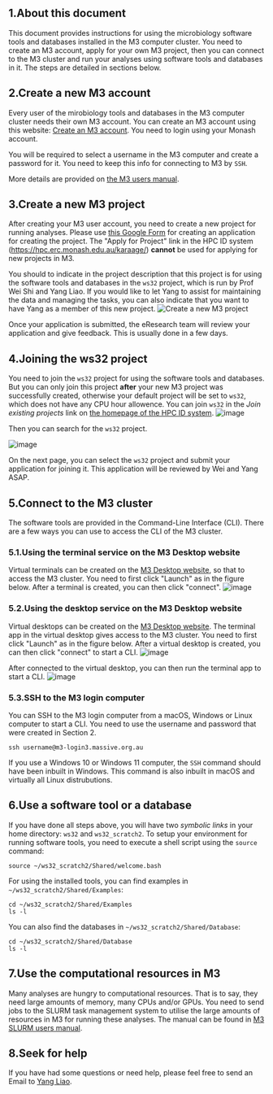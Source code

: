 1.About this document
----------------------
This document provides instructions for using the microbiology software tools and databases installed in the M3 computer cluster. You need to create an M3 account, apply for your own M3 project, then you can connect to the M3 cluster and run your analyses using software tools and databases in it. The steps are detailed in sections below.

2.Create a new M3 account
----------------------
Every user of the mirobiology tools and databases in the M3 computer cluster needs their own M3 account. You can create an M3 account using this website:
  [Create an M3 account](https://hpc.erc.monash.edu.au/karaage/aafbootstrap). 
You need to login using your Monash account.

You will be required to select a username in the M3 computer and create a password for it. You need to keep this info for connecting to M3 by ```SSH```.

More details are provided on [the M3 users manual](https://docs.massive.org.au/M3/requesting-an-account.html).

3.Create a new M3 project
----------------------
After creating your M3 user account, you need to create a new project for running analyses. Please use [this Google Form](https://docs.google.com/forms/u/2/d/e/1FAIpQLSefDLmIesBaZ_90efzKQytg-2V5mBbSMfM0uW8MiCrgw3QMJg/viewform) for creating an application for creating the project. The "Apply for Project" link in the HPC ID system (https://hpc.erc.monash.edu.au/karaage/) **cannot** be used for applying for new projects in M3.

You should to indicate in the project description that this project is for using the software tools and databases in the ```ws32``` project, which is run by Prof Wei Shi and Yang Liao. If you would like to let Yang to assist for maintaining the data and managing the tasks, you can also indicate that you want to have Yang as a member of this new project.
![Create a new M3 project](https://github.com/user-attachments/assets/c8fdaea4-600c-41e2-8b2b-2b00485c67b6)

Once your application is submitted, the eResearch team will review your application and give feedback. This is usually done in a few days.

4.Joining the ws32 project
----------------------
You need to join the ```ws32``` project for using the software tools and databases. But you can only join this project __after__ your new M3 project was successfully created, otherwise your default project will be set to ```ws32```, which does not have any CPU hour allowence. You can join ```ws32``` in the _Join existing projects_ link on [the homepage of the HPC ID system](https://hpc.erc.monash.edu.au/karaage/).
![image](https://github.com/user-attachments/assets/94d9a7dd-f01f-4a72-bc55-7361c417d0a3)

Then you can search for the ```ws32``` project.

![image](https://github.com/user-attachments/assets/436caa09-b6ec-402c-a3e3-f7259053f17e)

On the next page, you can select the ```ws32``` project and submit your application for joining it. This application will be reviewed by Wei and Yang ASAP. 

5.Connect to the M3 cluster
-----------------------
The software tools are provided in the Command-Line Interface (CLI). There are a few ways you can use to access the CLI of the M3 cluster. 

### 5.1.Using the terminal service on the M3 Desktop website
Virtual terminals can be created on the [M3 Desktop website](https://m3-desktop.erc.monash.edu/), so that to access the M3 cluster. You need to first click "Launch" as in the figure below. After a terminal is created, you can then click "connect".
![image](https://github.com/user-attachments/assets/9b7eab45-de1a-406e-8a57-fea84e952703)

### 5.2.Using the desktop service on the M3 Desktop website
Virtual desktops can be created on the [M3 Desktop website](https://m3-desktop.erc.monash.edu/). The terminal app in the virtual desktop gives access to the M3 cluster. You need to first click "Launch" as in the figure below. After a virtual desktop is created, you can then click "connect" to start a CLI. 
![image](https://github.com/user-attachments/assets/5bb174ec-b0bf-4886-9862-8f709c9e8d27)

After connected to the virtual desktop, you can then run the terminal app to start a CLI.
![image](https://github.com/user-attachments/assets/7de90c13-66a3-4830-9bff-aa927897d730)

### 5.3.SSH to the M3 login computer
You can SSH to the M3 login computer from a macOS, Windows or Linux computer to start a CLI. You need to use the username and password that were created in Section 2.
```
ssh username@m3-login3.massive.org.au
```
If you use a Windows 10 or Windows 11 computer, the ```SSH``` command should have been inbuilt in Windows. This command is also inbuilt in macOS and virtually all Linux distrubutions.

6.Use a software tool or a database
-----------------------------
If you have done all steps above, you will have two _symbolic links_ in your home directory:
```ws32``` and ```ws32_scratch2```. To setup your environment for running software tools, you need to execute a shell script using the ```source``` command:
```
source ~/ws32_scratch2/Shared/welcome.bash
```

For using the installed tools, you can find examples in ```~/ws32_scratch2/Shared/Examples```:

```
cd ~/ws32_scratch2/Shared/Examples
ls -l
```

You can also find the databases in ```~/ws32_scratch2/Shared/Database```:

```
cd ~/ws32_scratch2/Shared/Database
ls -l
```


7.Use the computational resources in M3
-----------------------------
Many analyses are hungry to computational resources. That is to say, they need large amounts of memory, many CPUs and/or GPUs. You need to send jobs to the SLURM task management system to utilise the large amounts of resources in M3 for running these analyses. The manual can be found in [M3 SLURM users manual](https://docs.massive.org.au/M3/slurm/slurm-overview.html).

8.Seek for help
-----------------------------
If you have had some questions or need help, please feel free to send an Email to [Yang Liao](mailto:yang.liao@monash.edu).
